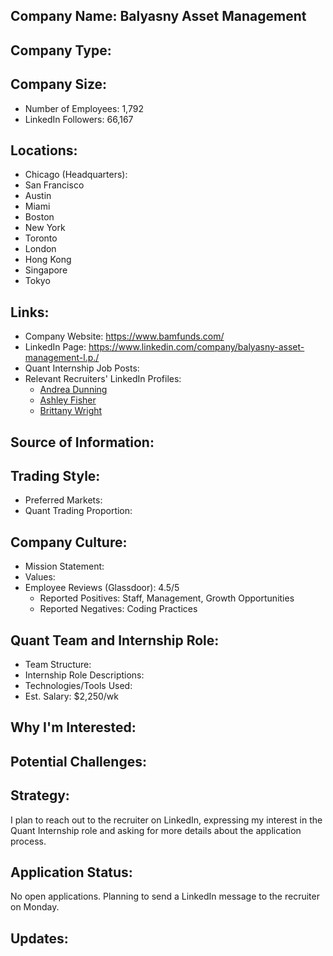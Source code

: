 ## Company Name: Balyasny Asset Management

## Company Type:

## Company Size:
- Number of Employees: 1,792
- LinkedIn Followers: 66,167

## Locations:
- Chicago (Headquarters): 
- San Francisco
- Austin
- Miami
- Boston
- New York
- Toronto
- London
- Hong Kong
- Singapore
- Tokyo

## Links:
- Company Website: https://www.bamfunds.com/
- LinkedIn Page: https://www.linkedin.com/company/balyasny-asset-management-l.p./
- Quant Internship Job Posts: 
- Relevant Recruiters' LinkedIn Profiles: 
  - [Andrea Dunning](https://www.linkedin.com/in/andrea-dunning10/)
  - [Ashley Fisher](https://www.linkedin.com/in/ashley-fisher-09057a55/)
  - [Brittany Wright](https://www.linkedin.com/in/bkwright25/)

## Source of Information:

## Trading Style:
- Preferred Markets: 
- Quant Trading Proportion: 

## Company Culture:
- Mission Statement: 
- Values: 
- Employee Reviews (Glassdoor): 4.5/5
  - Reported Positives: Staff, Management, Growth Opportunities
  - Reported Negatives: Coding Practices

## Quant Team and Internship Role:
- Team Structure: 
- Internship Role Descriptions: 
- Technologies/Tools Used: 
- Est. Salary: $2,250/wk

## Why I'm Interested:

## Potential Challenges: 

## Strategy:
I plan to reach out to the recruiter on LinkedIn, expressing my interest in the Quant Internship role and asking for more details about the application process.

## Application Status:
No open applications. Planning to send a LinkedIn message to the recruiter on Monday.

## Updates:
